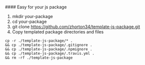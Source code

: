 #### Easy for your js package

1. mkdir your-package
2. cd your-package
3. git clone https://github.com/zhorton34/template-js-package.git
4. Copy templated package directories and files
```
cp -r ./template-js-package/* . 
&& cp ./template-js-package/.gitignore . 
&& cp ./template-js-package/.npmignore . 
&& cp ./template-js-package/.travis.yml .
&& rm -rf ./template-js-package
``` 
